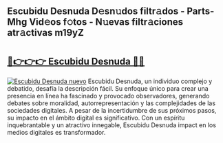 ## Escubidu Desnuda D𝚎sn𝚞dos filtr𝚊dos - Parts-Mhg Vid𝚎os f𝚘tos - N𝚞evas filtr𝚊ciones atr𝚊ctivas m19yZ

# <h2><a href="http://mb7tgn.tromn.icu/?c=Escubidu+Desnuda">🔗👉👉👉 Escubidu Desnuda 🔗🔗</a></h2>

[![Escubidu Desnuda nuevo](https://i.imgur.com/pEAQMta.gif)](http://mb7tgn.tromn.icu/?c=Escubidu+Desnuda)
Escubidu Desnuda, un individuo complejo y debatido, desafía la descripción fácil. Su enfoque único para crear una presencia en línea ha fascinado y provocado observadores, generando debates sobre moralidad, autorrepresentación y las complejidades de las sociedades digitales. A pesar de la incertidumbre de sus próximos pasos, su impacto en el ámbito digital es significativo. Con un espíritu inquebrantable y un atractivo innegable, Escubidu Desnuda impact en los medios digitales es transformador.
